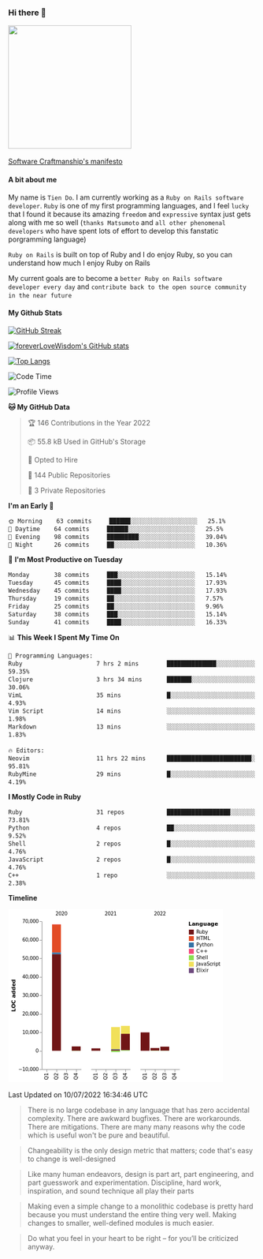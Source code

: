 ### Hi there 👋

<!--
**foreverLoveWisdom/foreverLoveWisdom** is a ✨ _special_ ✨ repository because its `README.md` (this file) appears on your GitHub profile.

Here are some ideas to get you started:

- 🔭 I’m currently working on ...
- 🌱 I’m currently learning ...
- 👯 I’m looking to collaborate on ...
- 🤔 I’m looking for help with ...
- 💬 Ask me about ...
- 📫 How to reach me: ...
- 😄 Pronouns: ...
- ⚡ Fun fact: ...
-->

<img src="https://codecondo.com/wp-content/uploads/2017/09/railslogo.png" width="250" height="250">

[Software Craftmanship's manifesto](http://manifesto.softwarecraftsmanship.org/)

#### A bit about me
My name is `Tien Do`. I am currently working as a `Ruby on Rails software developer`. `Ruby` is one of my first programming languages, and I feel `lucky` that I found it because its amazing `freedom` and `expressive` syntax just gets along with me so well (`thanks Matsumoto` and `all other phenomenal developers` who have spent lots of effort to develop this fanstatic porgramming language)

`Ruby on Rails` is built on top of Ruby and I do enjoy Ruby, so you can understand how much I enjoy Ruby on Rails

My current goals are to become a `better Ruby on Rails software developer every day` and `contribute back to the open source community in the near future`

#### My Github Stats

[![GitHub Streak](https://github-readme-streak-stats.herokuapp.com/?user=foreverLoveWisdom&theme=dracula)](https://git.io/streak-stats)
&nbsp;
&nbsp;

[![foreverLoveWisdom's GitHub stats](https://github-readme-stats.vercel.app/api?username=foreverLoveWisdom&show_icons=true&theme=react&count_private=true)](https://github.com/anuraghazra/github-readme-stats)

[![Top Langs](https://github-readme-stats.vercel.app/api/top-langs/?username=foreverLoveWisdom&show_icons=true&theme=vue-dark)](https://github.com/anuraghazra/github-readme-stats)

<!--START_SECTION:waka-->
![Code Time](http://img.shields.io/badge/Code%20Time-1%2C133%20hrs%2053%20mins-blue)

![Profile Views](http://img.shields.io/badge/Profile%20Views-0-blue)

**🐱 My GitHub Data** 

> 🏆 146 Contributions in the Year 2022
 > 
> 📦 55.8 kB Used in GitHub's Storage 
 > 
> 💼 Opted to Hire
 > 
> 📜 144 Public Repositories 
 > 
> 🔑 3 Private Repositories  
 > 
**I'm an Early 🐤** 

```text
🌞 Morning    63 commits     ██████░░░░░░░░░░░░░░░░░░░   25.1% 
🌆 Daytime    64 commits     ██████░░░░░░░░░░░░░░░░░░░   25.5% 
🌃 Evening    98 commits     █████████░░░░░░░░░░░░░░░░   39.04% 
🌙 Night      26 commits     ██░░░░░░░░░░░░░░░░░░░░░░░   10.36%

```
📅 **I'm Most Productive on Tuesday** 

```text
Monday       38 commits     ███░░░░░░░░░░░░░░░░░░░░░░   15.14% 
Tuesday      45 commits     ████░░░░░░░░░░░░░░░░░░░░░   17.93% 
Wednesday    45 commits     ████░░░░░░░░░░░░░░░░░░░░░   17.93% 
Thursday     19 commits     ██░░░░░░░░░░░░░░░░░░░░░░░   7.57% 
Friday       25 commits     ██░░░░░░░░░░░░░░░░░░░░░░░   9.96% 
Saturday     38 commits     ███░░░░░░░░░░░░░░░░░░░░░░   15.14% 
Sunday       41 commits     ████░░░░░░░░░░░░░░░░░░░░░   16.33%

```


📊 **This Week I Spent My Time On** 

```text
💬 Programming Languages: 
Ruby                     7 hrs 2 mins        ██████████████░░░░░░░░░░░   59.35% 
Clojure                  3 hrs 34 mins       ███████░░░░░░░░░░░░░░░░░░   30.06% 
VimL                     35 mins             █░░░░░░░░░░░░░░░░░░░░░░░░   4.93% 
Vim Script               14 mins             ░░░░░░░░░░░░░░░░░░░░░░░░░   1.98% 
Markdown                 13 mins             ░░░░░░░░░░░░░░░░░░░░░░░░░   1.83%

🔥 Editors: 
Neovim                   11 hrs 22 mins      ████████████████████████░   95.81% 
RubyMine                 29 mins             █░░░░░░░░░░░░░░░░░░░░░░░░   4.19%

```

**I Mostly Code in Ruby** 

```text
Ruby                     31 repos            ██████████████████░░░░░░░   73.81% 
Python                   4 repos             ██░░░░░░░░░░░░░░░░░░░░░░░   9.52% 
Shell                    2 repos             █░░░░░░░░░░░░░░░░░░░░░░░░   4.76% 
JavaScript               2 repos             █░░░░░░░░░░░░░░░░░░░░░░░░   4.76% 
C++                      1 repo              ░░░░░░░░░░░░░░░░░░░░░░░░░   2.38%

```


**Timeline**

![Chart not found](https://raw.githubusercontent.com/foreverLoveWisdom/foreverLoveWisdom/main/charts/bar_graph.png) 


 Last Updated on 10/07/2022 16:34:46 UTC
<!--END_SECTION:waka-->


> There is no large codebase in any language that has zero accidental complexity. There are awkward bugfixes. There are workarounds. There are mitigations.
> There are many many reasons why the code which is useful won't be pure and beautiful.

> Changeability is the only design metric that matters; code that's easy to change is well-designed

> Like many human endeavors, design is part art, part engineering, and part guesswork and experimentation. Discipline, hard work, inspiration, and sound technique all play their parts

> Mak­ing even a sim­ple change to a mono­lith­ic code­base is pret­ty hard because you must under­stand the entire thing very well. Mak­ing changes to small­er, well-defined mod­ules is much easier.
 
 > Do what you feel in your heart to be right – for you’ll be criticized anyway.
